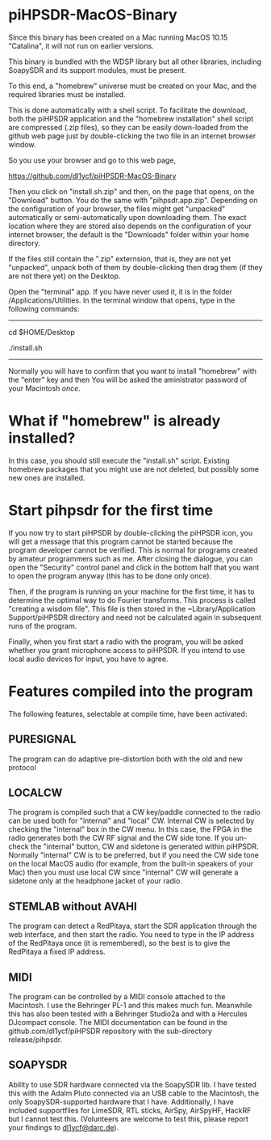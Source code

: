 # piHPSDR-MacOS-Binary

Since this binary has been created on a Mac running
MacOS 10.15 "Catalina", it will not run on earlier
versions.

This binary is bundled with the WDSP library but
all other libraries, including SoapySDR and its
support modules, must be present.

To this end, a "homebrew" universe must be created
on your Mac, and the required libraries must be installed.

This is done automatically with a shell script.
To facilitate the download, both the piHPSDR application
and the "homebrew installation" shell script are
compressed (.zip files), so they can be easily down-loaded
from the github web page just by double-clicking the two
file in an internet browser window.

So you use your browser and go to this web page,

https://github.com/dl1ycf/piHPSDR-MacOS-Binary

Then you click on "install.sh.zip" and then, on the page that opens,
on the "Download" button. You do the same with "pihpsdr.app.zip". Depending
on the configuration of your browser, the files might get "unpacked"
automatically or semi-automatically upon downloading them. The exact
location where they are stored also depends on the configuration of your
internet browser, the default is the "Downloads" folder within your home
directory.

If the files still contain the ".zip" externsion, that is, they are not
yet "unpacked", unpack both of them by double-clicking then drag them
(if they are not there yet) on the Desktop.

Open the "terminal" app. If you have never used it, it is in the folder
/Applications/Utilities. In the terminal window that opens, type in the following
commands:

---------------------------------------------------------------------------

cd $HOME/Desktop

./install.sh

---------------------------------------------------------------------------

Normally you will have to confirm that you want to install "homebrew" with the
"enter" key and then You will be asked the aministrator password of your Macintosh *once*.


What if "homebrew" is already installed?
========================================

In this case, you should still execute the "install.sh" script.
Existing homebrew packages that you might use are not deleted,
but possibly some new ones are installed.

Start pihpsdr for the first time
================================

If you now try to start piHPSDR by double-clicking the piHPSDR icon,
you will get a message that this program cannot be started because
the program developer cannot be verified. This is normal for programs
created by amateur programmers such as me. After closing the dialogue,
you can open the "Security" control panel and click in the bottom half
that you want to open the program anyway (this has to be done only once).

Then, if the program is running on your machine for the first time,
it has to determine the optimal way to do Fourier transforms. This
process is called "creating a wisdom file". This file is then stored
in the ~Library/Application Support/piHPSDR directory and need not
be calculated again in subsequent runs of the program.

Finally, when you first start a radio with the program, you will
be asked whether you grant microphone access to piHPSDR. If you
intend to use local audio devices for input, you have to agree.

Features compiled into the program
==================================

The following features, selectable at compile time, have been activated:

PURESIGNAL
----------
The program can do adaptive pre-distortion both with the old and new protocol

LOCALCW
-------
The program is compiled such that a CW key/paddle connected to the radio
can be used both for "internal" and "local" CW. Internal CW is selected
by checking the "internal" box in the CW menu. In this case, the FPGA
in the radio generates both the CW RF signal and the CW side tone.
If you un-check the "internal" button, CW and sidetone is generated
within piHPSDR. Normally "internal" CW is to be preferred, but if
you need the CW side tone on the local MacOS audio (for example, from
the built-in speakers of your Mac) then you must use local CW since
"internal" CW will generate a sidetone only at the headphone jacket
of your radio.
              
STEMLAB without AVAHI
---------------------
The program can detect a RedPitaya, start the SDR application through the web
interface, and then start the radio. You need to type in the IP address of the
RedPitaya once (it is remembered), so the best is to give the RedPitaya a
fixed IP address.

MIDI  
----
The program can be controlled by a MIDI console attached to the Macintosh.
I use the Behringer PL-1 and this makes much fun. Meanwhile this has also
been tested with a Behringer Studio2a and with a Hercules DJcompact console.
The MIDI documentation can be found in the github.com/dl1ycf/piHPSDR repository
with the sub-directory release/pihpsdr.

SOAPYSDR
--------
Ability to use SDR hardware connected via the SoapySDR lib. I have tested this
with the Adalm Pluto connected via an USB cable to the Macintosh, the only
SoapySDR-supported hardware that I have. Additionally, I have included 
supportfiles for LimeSDR, RTL sticks, AirSpy, AirSpyHF, HackRF but I cannot
test this. (Volunteers are welcome to test
this, please report your findings to dl1ycf@darc.de).
